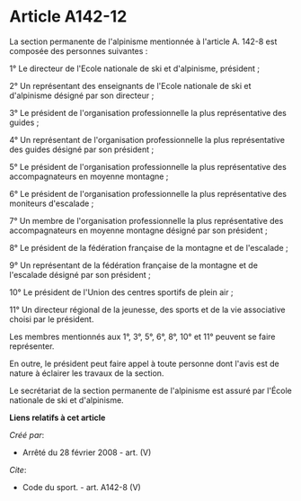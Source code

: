 # Article A142-12

La section permanente de l'alpinisme mentionnée à l'article A. 142-8 est composée des personnes suivantes : 

1° Le directeur de l'Ecole nationale de ski et d'alpinisme, président ; 

2° Un représentant des enseignants de l'Ecole nationale de ski et d'alpinisme désigné par son directeur ; 

3° Le président de l'organisation professionnelle la plus représentative des guides ; 

4° Un représentant de l'organisation professionnelle la plus représentative des guides désigné par son président ; 

5° Le président de l'organisation professionnelle la plus représentative des accompagnateurs en moyenne montagne ; 

6° Le président de l'organisation professionnelle la plus représentative des moniteurs d'escalade ; 

7° Un membre de l'organisation professionnelle la plus représentative des accompagnateurs en moyenne montagne désigné par son
président ; 

8° Le président de la fédération française de la montagne et de l'escalade ; 

9° Un représentant de la fédération française de la montagne et de l'escalade désigné par son président ; 

10° Le président de l'Union des centres sportifs de plein air ; 

11° Un directeur régional de la jeunesse, des sports et de la vie associative choisi par le président. 

Les membres mentionnés aux 1°, 3°, 5°, 6°, 8°, 10° et 11° peuvent se faire représenter. 

En outre, le président peut faire appel à toute personne dont l'avis est de nature à éclairer les travaux de la section. 

Le secrétariat de la section permanente de l'alpinisme est assuré par l'École nationale de ski et d'alpinisme.

**Liens relatifs à cet article**

_Créé par_:

  - Arrêté du 28 février 2008 - art. (V)

_Cite_:

  - Code du sport. - art. A142-8 (V)
